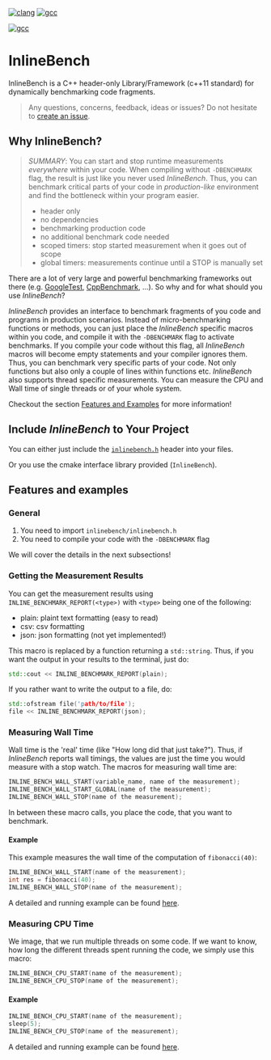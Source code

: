 [![clang](https://github.com/lfreist/InlineBench/actions/workflows/clang.yml/badge.svg)](https://github.com/lfreist/InlineBench/actions/workflows/clang.yml)
[![gcc](https://github.com/lfreist/InlineBench/actions/workflows/gcc.yml/badge.svg)](https://github.com/lfreist/InlineBench/actions/workflows/gcc.yml)

[![gcc](https://github.com/lfreist/InlineBench/actions/workflows/clang-format.yml/badge.svg)](https://github.com/lfreist/InlineBench/actions/workflows/clang-format.yml)


# InlineBench
InlineBench is a C++ header-only Library/Framework (c++11 standard) for dynamically benchmarking code fragments.

> Any questions, concerns, feedback, ideas or issues? Do not hesitate to [create an issue](https://github.com/lfreist/InlineBench/issues/new).

## Why InlineBench?

> *SUMMARY*: You can start and stop runtime measurements *everywhere* within your code. When compiling without `-DBENCHMARK` flag, the result is just like you never used *InlineBench*. Thus, you can benchmark critical parts of your code in *production-like* environment and find the bottleneck within your program easier.
> - header only
> - no dependencies
> - benchmarking production code
> - no additional benchmark code needed
> - scoped timers: stop started measurement when it goes out of scope
> - global timers: measurements continue until a STOP is manually set

There are a lot of very large and powerful benchmarking frameworks out there (e.g. [GoogleTest](https://github.com/google/googletest), [CppBenchmark](https://github.com/google/googletest), ...).
So why and for what should you use *InlineBench*?

*InlineBench* provides an interface to benchmark fragments of you code and programs in production scenarios.
Instead of micro-benchmarking functions or methods, you can just place the *InlineBench* specific macros within you code, and compile it with the `-DBENCHMARK` flag to activate benchmarks.
If you compile your code without this flag, all *InlineBench* macros will become empty statements and your compiler ignores them.
Thus, you can benchmark very specific parts of your code.
Not only functions but also only a couple of lines within functions etc.
*InlineBench* also supports thread specific measurements.
You can measure the CPU and Wall time of single threads or of your whole system.

Checkout the section [Features and Examples](#features-and-examples) for more information!

## Include *InlineBench* to Your Project
You can either just include the [`inlinebench.h`](https://github.com/lfreist/InlineBench/tree/main/include/inlinebench/inlinebench.h) header into your files.

Or you use the cmake interface library provided (`InlineBench`).

## Features and examples

### General
1. You need to import `inlinebench/inlinebench.h`
2. You need to compile your code with the `-DBENCHMARK` flag

We will cover the details in the next subsections!

### Getting the Measurement Results
You can get the measurement results using `INLINE_BENCHMARK_REPORT(<type>)` with `<type>` being one of the following:
- plain: plaint text formatting (easy to read)
- csv: csv formatting
- json: json formatting (not yet implemented!)

This macro is replaced by a function returning a `std::string`.
Thus, if you want the output in your results to the terminal, just do:
```c++
std::cout << INLINE_BENCHMARK_REPORT(plain);
```
If you rather want to write the output to a file, do:
```c++
std::ofstream file('path/to/file');
file << INLINE_BENCHMARK_REPORT(json);
```

### Measuring Wall Time
Wall time is the 'real' time (like "How long did that just take?").
Thus, if *InlineBench* reports wall timings, the values are just the time you would measure with a stop watch.
The macros for measuring wall time are:
```c++
INLINE_BENCH_WALL_START(variable_name, name of the measurement);
INLINE_BENCH_WALL_START_GLOBAL(name of the measurement);
INLINE_BENCH_WALL_STOP(name of the measurement);
```
In between these macro calls, you place the code, that you want to benchmark.

#### Example
This example measures the wall time of the computation of `fibonacci(40)`:
```c++
INLINE_BENCH_WALL_START(name of the measurement);
int res = fibonacci(40);
INLINE_BENCH_WALL_STOP(name of the measurement);
```
A detailed and running example can be found [here](https://github.com/lfreist/InlineBench/tree/main/examples/example0.cpp).

### Measuring CPU Time
We image, that we run multiple threads on some code.
If we want to know, how long the different threads spent running the code, we simply use this macro:
```cpp
INLINE_BENCH_CPU_START(name of the measurement);
INLINE_BENCH_CPU_STOP(name of the measurement);
```

#### Example
```cpp
INLINE_BENCH_CPU_START(name of the measurement);
sleep(5);
INLINE_BENCH_CPU_STOP(name of the measurement);
```
A detailed and running example can be found [here](https://github.com/lfreist/InlineBench/tree/main/examples/example3.cpp).

